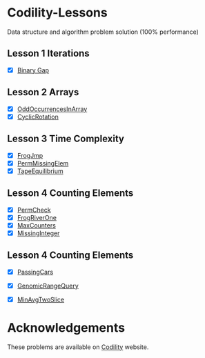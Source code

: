 # Codility-Lessons
Data structure and algorithm problem solution (100% performance)

## Lesson 1 Iterations</br>
- [x] [Binary Gap](https://github.com/Bansari711/Codility-Lessons/blob/master/BinaryGap.java)

## Lesson 2 Arrays</br>
- [x] [OddOccurrencesInArray](https://github.com/Bansari711/Codility-Lessons/blob/master/OddOccurrencesInArray.java)
- [x] [CyclicRotation](https://github.com/Bansari711/Codility-Lessons/blob/master/CyclicRotation.java)

## Lesson 3 Time Complexity</br>
- [x] [FrogJmp](https://github.com/Bansari711/Codility-Lessons/blob/master/FrogJump.java)
- [x] [PermMissingElem](https://github.com/Bansari711/Codility-Lessons/blob/master/PermMissingElem.java)
- [x] [TapeEquilibrium](https://github.com/Bansari711/Codility-Lessons/blob/master/TapeEquilibrium.java)

## Lesson 4 Counting Elements</br>
- [x] [PermCheck](https://github.com/Bansari711/Codility-Lessons/blob/master/PermCheck.java)
- [x] [FrogRiverOne](https://github.com/Bansari711/Codility-Lessons/blob/master/FrogRiverOne.java)
- [x] [MaxCounters](https://github.com/Bansari711/Codility-Lessons/blob/master/MaxCounters.java)
- [x] [MissingInteger](https://github.com/Bansari711/Codility-Lessons/blob/master/MissingInteger.java)

## Lesson 4 Counting Elements</br>
- [x] [PassingCars](https://github.com/Bansari711/Codility-Lessons/blob/master/PassingCars.java)
- [x] [GenomicRangeQuery](https://github.com/Bansari711/Codility-Lessons/blob/master/GenomicRangeQuery.java)
- [x] [MinAvgTwoSlice](https://github.com/Bansari711/Codility-Lessons/blob/master/MinAvgTwoSlice.java)


# Acknowledgements
These problems are available on [Codility](https://www.codility.com) website.
